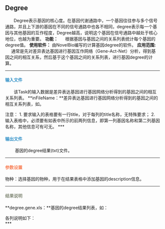 ## **Degree**
　　Degree表示基因的核心度。在基因代谢通路中，一个基因往往参与多个信号通路，并且上下游的基因在不同的信号通路中也各不相同，degree表示每一个基因与其他基因的互作程度，Degree越高，说明这个基因在信号通路中越处于核心地位，也越为重要。
**功能：**
&nbsp;&nbsp;&nbsp;&nbsp;&nbsp;根据基因与基因之间的关系列表统计每个基因的degree值。
**使用软件：**
由NovelBio编写的计算基因degree的软件。
**应用范围:**
&nbsp;&nbsp;&nbsp;&nbsp;&nbsp;通常是先对差异表达基因进行基因互作网络（Gene-Act-Net）分析，得到基因之间的相互关系，然后基于这个基因之间的关系列表，进行基因degree的计算。

***
#### **<i class="fa fa-dot-circle-o" aria-hidden="true" style="color:#3090C7"></i><span style="color:#3090C7"> 输入文件**
　　该Task的输入数据是差异表达基因进行基因网络分析得到的基因之间的相互关系列表。
**inFileName：**差异表达基因进行基因网络分析得到的基因之间的相互关系列表，如。
<div style="text-align:center">
	<img data-src="11.png" width="500px" ></img>
</div>
注意：
1.	要求输入的表格要有一行title，对于每列的title名称，无特殊要求；
2.	输入表格中，必须要有如表中所示的前两列信息，即第一列基因名称和第二列基因名称，其他信息可有可无。
***

#### **<i class="fa fa-dot-circle-o" aria-hidden="true" style="color:#3090C7"></i><span style="color:#3090C7"> 输出文件**
　　	基因的degree结果(txt)文件。
***

#### **<i class="fa fa-cog" aria-hidden="true" style="color:#F88158"></i> <span style="color:#F88158">参数设置**
<label id='species'>物种：</label>选择基因的物种，用于在结果表格中添加基因的description信息。
***

#### **<i class="fa fa-file-text" aria-hidden="true" style="color:#848b79"></i><span style="color:#848b79"> 结果说明**
**degree.gene.xls：**基因的degree结果列表，如：
<div style="text-align:center">
	<img data-src="2.png" width="600px" ></img>
</div>
各列说明如下：
<div style="text-align:center">
	<img data-src="3.png" width="300px" ></img>
</div>
***
